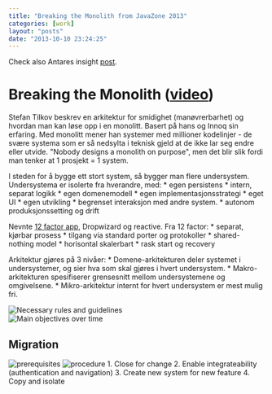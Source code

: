 ```yaml
---
title: "Breaking the Monolith from JavaZone 2013"
categories: [work]
layout: "posts"
date: "2013-10-10 23:24:25"
---
```


Check also Antares insight [post][post].


# Breaking the Monolith ([video][break])
Stefan Tilkov beskrev en arkitektur for smidighet (manøvrerbarhet) og hvordan man kan løse opp i en monolitt. Basert på hans og Innoq sin erfaring. Med monolitt mener han systemer med millioner kodelinjer - de svære systema som er så nedsylta i teknisk gjeld at de ikke lar seg endre eller utvide. "Nobody designs a monolith on purpose", men det blir slik fordi man tenker at 1 prosjekt = 1 system.


I steden for å bygge ett stort system, så bygger man flere undersystem. Undersystema er isolerte fra hverandre, med:
	* egen persistens
	* intern, separat logikk
	* egen domenemodell
	* egen implementasjonsstrategi
	* eget UI
	* egen utvikling
	* begrenset interaksjon med andre system.
	* autonom produksjonssetting og drift

Nevnte [12 factor app][12fact], Dropwizard og reactive. Fra 12 factor:
	* separat, kjørbar prosess
	* tilgang via standard porter og protokoller
	* shared-nothing model
	* horisontal skalerbart
	* rask start og recovery

Arkitektur gjøres på 3 nivåer:
	* Domene-arkitekturen deler systemet i undersystemer, og sier hva som skal gjøres i hvert undersystem.
	* Makro-arkitekturen spesifiserer grensesnitt mellom undersystemene og omgivelsene.
	* Mikro-arkitektur internt for hvert undersystem er mest mulig fri.

![Necessary rules and guidelines](../_images/referat/breaking_the_monolith/necessary_rules_and_guidelines.png)  
![Main objectives over time](../_images/referat/breaking_the_monolith/main_objectives_over_time.png)

## Migration
![prerequisites](../_images/referat/breaking_the_monolith/prerequisites_for_breaking_out.png)
![procedure](../_images/referat/breaking_the_monolith/breaking_out_of_monolith.png)
	1. Close for change
	2. Enable integrateability (authentication and navigation)
	3. Create new system for new feature
	4. Copy and isolate


  [break]: http://jz13.java.no/presentation.html?id=5b3d6ab9  "Video from JavaZone"
  [12fact]: http://12factor.net  "The 12 factor App"
  [post]: http://insight.antares.no/frelst-igjen-2013/  "Bloggpost on Antares insight"
